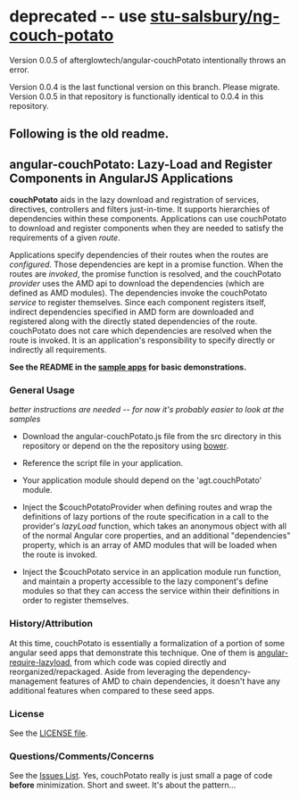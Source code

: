 # deprecated -- use [stu-salsbury/ng-couch-potato](https://github.com/stu-salsbury/ng-couch-potato)

Version 0.0.5 of afterglowtech/angular-couchPotato intentionally throws an error.

Version 0.0.4 is the last functional version on this branch.  Please migrate.  Version 0.0.5 in that repository is
functionally identical to 0.0.4 in this repository.

## Following is the old readme.

## angular-couchPotato: Lazy-Load and Register Components in AngularJS Applications

**couchPotato** aids in the lazy download and registration of services, directives, controllers and filters just-in-time.  It supports hierarchies of dependencies within these components.  Applications can use couchPotato to download and register components when they are needed to satisfy the requirements of a given *route*.

Applications specify dependencies of their routes when the routes are *configured*.  Those dependencies are kept in a promise function.  When the routes are *invoked*, the promise function is resolved, and the couchPotato *provider* uses the AMD api to download the dependencies (which are defined as AMD modules).  The dependencies invoke the couchPotato *service* to register themselves.  Since each component registers itself, indirect dependencies specified in AMD form are downloaded and registered along with the directly stated dependencies of the route.  couchPotato does not care which dependencies are resolved when the
route is invoked.  It is an application's responsibility to specify directly or indirectly all requirements.

**See the README in the [sample apps](https://github.com/afterglowtech/angular-couchPotato/tree/master/samples) for basic demonstrations.**

### General Usage

*better instructions are needed -- for now it's probably easier to look at the samples*

* Download the angular-couchPotato.js file from the src directory in this repository or depend on the the repository using [bower](https://github.com/bower/bower).

* Reference the script file in your application.

* Your application module should depend on the 'agt.couchPotato' module.

* Inject the $couchPotatoProvider when defining routes and wrap the definitions of lazy portions of the route specification in a call to the provider's *lazyLoad* function, which takes an anonymous object with all of the normal Angular core properties, and an additional "dependencies" property, which is an array of AMD modules that will be loaded when the route is invoked.

* Inject the $couchPotato service in an application module run function, and maintain a property accessible to the lazy component's define modules so that they can access the service within their definitions in order to register themselves.

### History/Attribution

At this time, couchPotato is essentially a formalization of a portion of some angular seed apps that demonstrate this technique.  One of them is [angular-require-lazyload](https://github.com/szhanginrhythm/angular-require-lazyload), from which code was copied directly and reorganized/repackaged.  Aside from leveraging the dependency-management features of AMD to chain dependencies, it doesn't have any additional features when compared to these seed apps.

### License

See the [LICENSE file](https://github.com/afterglowtech/angular-couchPotato/blob/master/LICENSE).

### Questions/Comments/Concerns

See the [Issues List](https://github.com/afterglowtech/angular-couchPotato/issues).  Yes, couchPotato really is just small a page of code **before** minimization.  Short and sweet.  It's about the pattern...

